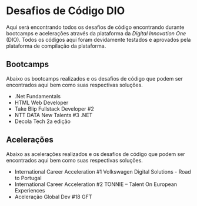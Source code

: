 # Desafios de Código DIO

Aqui será encontrando todos os desafios de código encontrando durante bootcamps e acelerações através da plataforma da *Digital Innovation One* (DIO). Todos os códigos aqui foram devidamente testados e aprovados pela plataforma de compilação da plataforma.

<h2>Bootcamps</h2>
Abaixo os bootcamps realizados e os desafios de código que podem ser encontrados aqui bem como suas respectivas soluções.

* .Net Fundamentals
* HTML Web Developer
* Take Blip Fullstack Developer #2
* NTT DATA New Talents #3 .NET
* Decola Tech 2a edição


<h2>Acelerações</h2>
Abaixo as acelerações realizados e os desafios de código que podem ser encontrados aqui bem como suas respectivas soluções.

* International Career Acceleration #1 Volkswagen Digital Solutions - Road to Portugal
* International Career Acceleration #2 TONNIE – Talent On European Experiences
* Aceleração Global Dev #18 GFT
